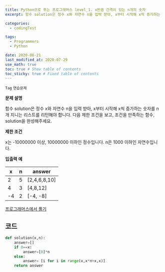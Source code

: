 ```yaml
---
title: Python으로 푸는 프로그래머스 level_1. x만큼 간격이 있는 n개의 숫자
excerpt: 함수 solution은 정수 x와 자연수 n을 입력 받아, x부터 시작해 x씩 증가하는 숫자를 n개 지니는 리스트를 리턴해야 합니다. 다음 제한 조건을 보고, 조건을 만족하는 함수, solution을 완성해주세요.

categories:
  - codingTest

tags:
  - Programmers
  - Python

date: 2020-06-21
last_modified_at: 2020-07-29
use_math: true
toc: true # Show table of contents
toc_sticky: true # Fixed table of contents
---
```


`Tag` `연습문제`<br>

**문제 설명**

함수 solution은 정수 x와 자연수 n을 입력 받아, x부터 시작해 x씩 증가하는 숫자를 n개 지니는 리스트를 리턴해야 합니다. 다음 제한 조건을 보고, 조건을 만족하는 함수, solution을 완성해주세요.

**제한 조건**

x는 -10000000 이상, 10000000 이하인 정수입니다.
n은 1000 이하인 자연수입니다.

**입출력 예**

x|	n|	answer
--|--|--
2|	5	|[2,4,6,8,10]
4	|3	|[4,8,12]
-4|	2	|[-4, -8]

[프로그래머스에서 풀기](https://programmers.co.kr/learn/courses/30/lessons/12954)

## 코드
```python
def solution(x,n):
    answer=[]
    if 0==x:
        answer=[0]*n
    else:
        answer= [i for i in range(x,x*n+x,x)]
    return answer
```
